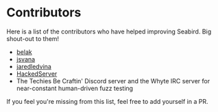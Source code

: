 # Contributors

Here is a list of the contributors who have helped improving Seabird. Big shout-out to them!

- [belak](https://github.com/belak)
- [jsvana](https://github.com/jsvana)
- [jaredledvina](https://github.com/jaredledvina)
- [HackedServer](https://github.com/HackedServer)
- The Techies Be Craftin' Discord server and the Whyte IRC server for near-constant human-driven fuzz testing

If you feel you're missing from this list, feel free to add yourself in a PR.
